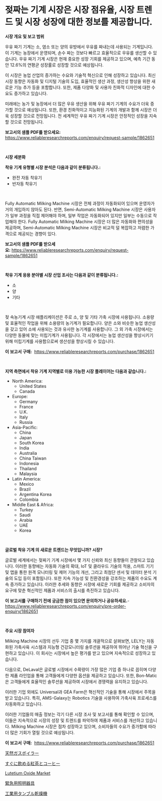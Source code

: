 <p><h1>젖짜는 기계 시장은 시장 점유율, 시장 트렌드 및 시장 성장에 대한 정보를 제공합니다.</h1></p><p><strong>시장 개요 및 보고 범위</strong></p>
<p><p>우유 짜기 기계는 소, 염소 또는 양의 유방에서 우유를 짜내는데 사용되는 기계입니다. 이 기계는 농장에서 운영되며, 손수 짜는 것보다 빠르고 효율적으로 우유를 생산할 수 있습니다. 우유 짜기 기계 시장은 현재 중요한 성장 기회를 제공하고 있으며, 예측 기간 동안 12.6%의 연평균 성장률로 성장할 것으로 예상됩니다.</p><p>이 시장은 농업 산업의 증가하는 수요와 기술적 혁신으로 인해 성장하고 있습니다. 최신 시장 동향은 자동화 및 디지털 기술의 도입, 효율적인 생산 과정, 생산성 향상을 위한 새로운 기능 추가 등을 포함합니다. 또한, 제품 다양화 및 사용자 친화적 디자인에 대한 수요도 증가하고 있습니다.</p><p>미래에는 농가 및 농장에서 더 많은 우유 생산을 위해 우유 짜기 기계의 수요가 더욱 증가할 것으로 예상됩니다. 또한, 환경 친화적이고 지능화된 기계의 개발과 함께 시장은 더욱 성장할 것으로 전망됩니다. 전 세계적인 우유 짜기 기계 시장은 안정적인 성장을 지속할 것으로 전망됩니다.</p></p>
<p><strong>보고서의 샘플 PDF를 받으세요:</strong> <a href="https://www.reliableresearchreports.com/enquiry/request-sample/1862651">https://www.reliableresearchreports.com/enquiry/request-sample/1862651</a></p>
<p>&nbsp;</p>
<p><strong>시장 세분화</strong></p>
<p><strong>착유 기계 유형별 시장 분석은 다음과 같이 분류됩니다.:</strong></p>
<p><ul><li>완전 자동 착유기</li><li>반자동 착유기</li></ul></p>
<p>&nbsp;</p>
<p><p>Fully Automatic Milking Machine 시장은 전체 과정이 자동화되어 있으며 운영자가 거의 개입하지 않아도 된다. 반면, Semi-Automatic Milking Machine 시장은 사용자가 일부 과정을 직접 제어해야 하며, 일부 작업은 자동화되어 있지만 일부는 수동으로 작업해야 한다. Fully Automatic Milking Machine 시장은 더 많은 자동화와 편의성을 제공하며, Semi-Automatic Milking Machine 시장은 비교적 덜 복잡하고 저렴한 가격으로 제공되는 경향이 있다.</p></p>
<p><strong>보고서의 샘플 PDF를 받으세요:</strong>&nbsp;<a href="https://www.reliableresearchreports.com/enquiry/request-sample/1862651">https://www.reliableresearchreports.com/enquiry/request-sample/1862651</a></p>
<p>&nbsp;</p>
<p><strong> 착유 기계 응용 분야별 시장 산업 조사는 다음과 같이 분류됩니다.:</strong></p>
<p><ul><li>소</li><li>양</li><li>기타</li></ul></p>
<p>&nbsp;</p>
<p><p>젖 속농기계 시장 애플리케이션은 주로 소, 양 및 기타 가축 시장에 사용됩니다. 소용량 및 효율적인 작업을 위해 소용량의 농기계가 필요합니다. 양은 소와 비슷한 농업 생산성을 갖고 있어 소에 사용되는 것과 유사한 농기계를 사용합니다. 그 외 가축 시장에서는 다양한 동물에 맞는 미립기계가 사용됩니다. 각 시장에서는 농업 생산성을 향상시키기 위해 미립기계를 사용함으로써 생산성을 향상시킬 수 있습니다.</p></p>
<p><strong>이 보고서 구매:</strong>&nbsp; <a href="https://www.reliableresearchreports.com/purchase/1862651">https://www.reliableresearchreports.com/purchase/1862651</a></p>
<p>&nbsp;</p>
<p><strong>지역 측면에서 착유 기계 지역별로 이용 가능한 시장 플레이어는 다음과 같습니다.:</strong></p>
<p><ul>
    <li>
        North America:
        <ul>
            <li>United States</li>
            <li>Canada</li>
        </ul>
    </li>
    <li>
        Europe:
        <ul>
            <li>Germany</li>
            <li>France</li>
            <li>U.K.</li>
            <li>Italy</li>
            <li>Russia</li>
        </ul>
    </li>
    <li>
        Asia-Pacific:
        <ul>
            <li>China</li>
            <li>Japan</li>
            <li>South Korea</li>
            <li>India</li>
            <li>Australia</li>
            <li>China Taiwan</li>
            <li>Indonesia</li>
            <li>Thailand</li>
            <li>Malaysia</li>
        </ul>
    </li>
    <li>
        Latin America:
        <ul>
            <li>Mexico</li>
            <li>Brazil</li>
            <li>Argentina Korea</li>
            <li>Colombia</li>
        </ul>
    </li>
    <li>
        Middle East & Africa:
        <ul>
            <li>Turkey</li>
            <li>Saudi</li>
            <li>Arabia</li>
            <li>UAE</li>
            <li>Korea</li>
        </ul>
    </li>
    </ul></p>
<p>&nbsp;</p>
<p><strong>글로벌 착유 기계 의 새로운 트렌드는 무엇입니까? 시장?</strong></p>
<p><p>글로벌 세계에서는 젖짜기 기계 시장에서 몇 가지 신뢰와 최신 동향들이 관찰되고 있습니다. 이러한 동향에는 자동화 기술의 확대, IoT 및 클라우드 기술의 적용, 스마트 기기 및 앱을 통한 원격 모니터링 및 제어 기능의 개선, 그리고 최첨단 센서 및 데이터 분석 기술의 도입 등이 포함됩니다. 또한 지속 가능성 및 친환경성을 강조하는 제품의 수요도 계속 증가하고 있습니다. 이러한 추세와 동향은 시장에 새로운 기회를 제공하고 소비자의 요구에 맞춘 혁신적인 제품과 서비스의 출시를 촉진하고 있습니다.</p></p>
<p><strong>이 보고서를 구매하기 전에 궁금한 점이 있으면 문의하거나 공유하세요.</strong>- <a href="https://www.reliableresearchreports.com/enquiry/pre-order-enquiry/1862651">https://www.reliableresearchreports.com/enquiry/pre-order-enquiry/1862651</a></p>
<p>&nbsp;</p>
<p><strong>주요 시장 참여자</strong></p>
<p><p>Milking Machine 시장의 선두 기업 중 몇 가지를 개괄적으로 살펴보면, LELY는 자동화된 가축사육 시스템과 지능형 건강모니터링 솔루션을 제공하여 뛰어난 기술 혁신을 구현하고 있습니다. 이 회사는 시장에서 높은 평가를 받고 있으며 지속적으로 성장하고 있습니다.</p><p>다음으로, DeLaval은 글로벌 시장에서 수확량이 가장 많은 기업 중 하나로 꼽히며 다양한 제품 라인업을 통해 고객들에게 다양한 옵션을 제공하고 있습니다. 또한, Bon-Matic은 고객들에게 효율적인 솔루션을 제공하여 시장에서 경쟁력을 유지하고 있습니다.</p><p>이러한 기업 외에도 Universal과 GEA Farm은 혁신적인 기술을 통해 시장에서 주목을 받고 있습니다. 특히, AMS-Galaxy는 Robotics 기술을 사용하여 가축사육 프로세스를 자동화하고 있습니다.</p><p>이러한 기업들의 매출 정보는 각기 다른 시장 조사 및 보고서를 통해 확인할 수 있으며, 이들은 지속적으로 시장의 성장 및 트렌드를 파악하여 제품과 서비스를 개선하고 있습니다. Milking Machine 시장은 점차 성장하고 있으며, 소비자들의 수요가 증가함에 따라 더 많은 기회가 열릴 것으로 예상됩니다.</p></p>
<p><strong>이 보고서 구매:</strong>&nbsp;&nbsp;<a href="https://www.reliableresearchreports.com/purchase/1862651">https://www.reliableresearchreports.com/purchase/1862651</a></p>
<p><p><a href="https://medium.com/@eunawiegad2023/%E5%A4%A9%E7%84%B6%E3%82%AC%E3%82%B9%E3%83%9C%E3%82%A4%E3%83%A9%E3%83%BC%E5%B8%82%E5%A0%B4%E3%82%B7%E3%82%A7%E3%82%A2%E3%81%AE%E9%80%B2%E5%8C%96%E3%81%A8%E5%B8%82%E5%A0%B4%E6%88%90%E9%95%B7%E3%83%88%E3%83%AC%E3%83%B3%E3%83%892024%E5%B9%B4%E3%81%8B%E3%82%892031%E5%B9%B4%E3%81%BE%E3%81%A7-a7825f445de5">天然ガスボイラー</a></p><p><a href="https://medium.com/@emmittkutch2023/%E9%A3%B2%E3%81%BF%E9%A0%83%E3%81%AE%E7%B4%85%E8%8C%B6%E3%81%A8%E3%82%B3%E3%83%BC%E3%83%92%E3%83%BC%E5%B8%82%E5%A0%B4%E8%AA%BF%E6%9F%BB%E3%83%AC%E3%83%9D%E3%83%BC%E3%83%88-%E3%81%9D%E3%81%AE%E6%AD%B4%E5%8F%B2%E3%81%A82024%E5%B9%B4%E3%81%8B%E3%82%892031%E5%B9%B4%E3%81%BE%E3%81%A7%E3%81%AE%E4%BA%88%E6%B8%AC-e34878ffbfee">すぐに飲める紅茶とコーヒー</a></p><p><a href="https://github.com/CliffMedina6/Market-Research-Report-List-3/blob/main/lutetium-oxide-market.md">Lutetium Oxide Market</a></p><p><a href="https://github.com/mreklxf44233/Market-Research-Report-List-1/blob/main/9233503192175.md">緊急用照明器具</a></p><p><a href="https://github.com/cbigkbh02719/Market-Research-Report-List-1/blob/main/6873653192176.md">工業用タンブル乾燥機</a></p></p>
